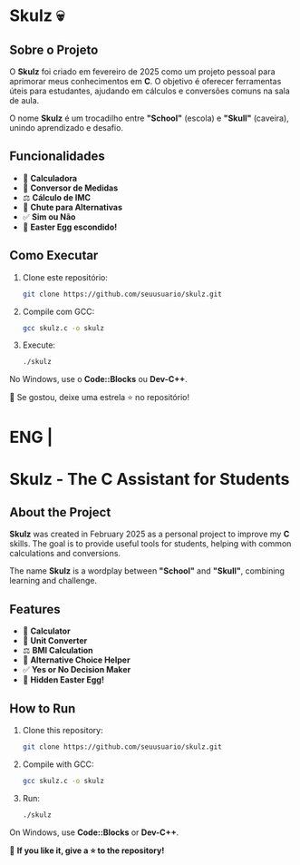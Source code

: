 # Skulz 💀

## Sobre o Projeto
O **Skulz** foi criado em fevereiro de 2025 como um projeto pessoal para aprimorar meus conhecimentos em **C**. O objetivo é oferecer ferramentas úteis para estudantes, ajudando em cálculos e conversões comuns na sala de aula.

O nome **Skulz** é um trocadilho entre **"School"** (escola) e **"Skull"** (caveira), unindo aprendizado e desafio.

## Funcionalidades
- 🧮 **Calculadora**
- 📏 **Conversor de Medidas**
- ⚖️ **Cálculo de IMC**
- 🎯 **Chute para Alternativas**
- ✅ **Sim ou Não**
- 🥔 **Easter Egg escondido!**

## Como Executar
1. Clone este repositório:
   ```sh
   git clone https://github.com/seuusuario/skulz.git
   ```
2. Compile com GCC:
   ```sh
   gcc skulz.c -o skulz
   ```
3. Execute:
   ```sh
   ./skulz
   ```

No Windows, use o **Code::Blocks** ou **Dev-C++**.

📢 Se gostou, deixe uma estrela ⭐ no repositório!


# ENG |

# Skulz - The C Assistant for Students

## About the Project
**Skulz** was created in February 2025 as a personal project to improve my **C** skills. The goal is to provide useful tools for students, helping with common calculations and conversions.

The name **Skulz** is a wordplay between **"School"** and **"Skull"**, combining learning and challenge.

## Features
- 🧮 **Calculator**
- 📏 **Unit Converter**
- ⚖️ **BMI Calculation**
- 🎯 **Alternative Choice Helper**
- ✅ **Yes or No Decision Maker**
- 🥔 **Hidden Easter Egg!**

## How to Run
1. Clone this repository:
   ```sh
   git clone https://github.com/seuusuario/skulz.git
   ```
2. Compile with GCC:
   ```sh
   gcc skulz.c -o skulz
   ```
3. Run:
   ```sh
   ./skulz
   ```

On Windows, use **Code::Blocks** or **Dev-C++**.

📢 **If you like it, give a ⭐ to the repository!**

